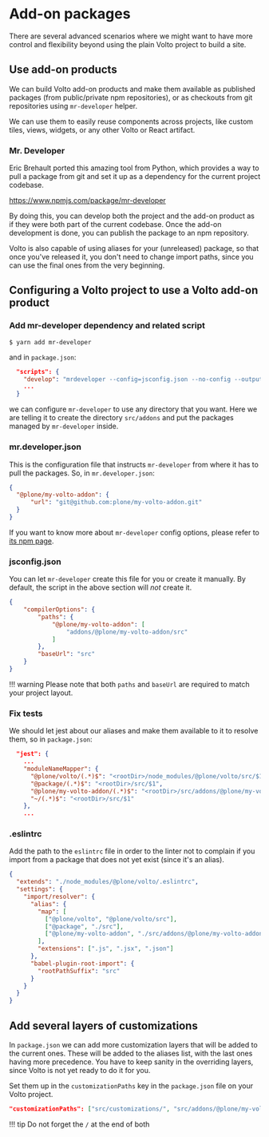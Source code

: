 # Add-on packages

There are several advanced scenarios where we might want to have more control
and flexibility beyond using the plain Volto project to build a site.

## Use add-on products

We can build Volto add-on products and make them available as published
packages (from public/private npm repositories), or as checkouts from git
repositories using `mr-developer` helper.

We can use them to easily reuse components across projects, like custom tiles,
views, widgets, or any other Volto or React artifact.

### Mr. Developer

Eric Brehault ported this amazing tool from Python, which provides a way to pull
a package from git and set it up as a dependency for the current project
codebase.

https://www.npmjs.com/package/mr-developer

By doing this, you can develop both the project and the add-on product as if they
were both part of the current codebase. Once the add-on development is done,
you can publish the package to an npm repository.

Volto is also capable of using aliases for your (unreleased) package, so that once
you've released it, you don't need to change import paths, since you can use the
final ones from the very beginning.

## Configuring a Volto project to use a Volto add-on product

### Add mr-developer dependency and related script

```
$ yarn add mr-developer
```

and in `package.json`:

```json
  "scripts": {
    "develop": "mrdeveloper --config=jsconfig.json --no-config --output=addons",
    ...
  }
```

we can configure `mr-developer` to use any directory that you want. Here we are
telling it to create the directory `src/addons` and put the packages managed by
`mr-developer` inside.

### mr.developer.json

This is the configuration file that instructs `mr-developer` from where it has
to pull the packages. So, in `mr.developer.json`:

```json
{
  "@plone/my-volto-addon": {
      "url": "git@github.com:plone/my-volto-addon.git"
  }
}
```

If you want to know more about `mr-developer` config options, please refer to
[its npm page](https://www.npmjs.com/package/mr-developer).

### jsconfig.json

You can let `mr-developer` create this file for you or create it manually.
By default, the script in the above section will *not* create it.

```json
{
    "compilerOptions": {
        "paths": {
            "@plone/my-volto-addon": [
                "addons/@plone/my-volto-addon/src"
            ]
        },
        "baseUrl": "src"
    }
}
```

!!! warning
    Please note that both `paths` and `baseUrl` are required to match your
    project layout.

### Fix tests

We should let jest about our aliases and make them available to it to resolve
them, so in `package.json`:

```json hl_lines="6"
  "jest": {
    ...
    "moduleNameMapper": {
      "@plone/volto/(.*)$": "<rootDir>/node_modules/@plone/volto/src/$1",
      "@package/(.*)$": "<rootDir>/src/$1",
      "@plone/my-volto-addon/(.*)$": "<rootDir>/src/addons/@plone/my-volto-addon/src/$1",
      "~/(.*)$": "<rootDir>/src/$1"
    },
    ...
```

### .eslintrc

Add the path to the `eslintrc` file in order to the linter not to complain if
you import from a package that does not yet exist (since it's an alias).

```json hl_lines="9"
{
  "extends": "./node_modules/@plone/volto/.eslintrc",
  "settings": {
    "import/resolver": {
      "alias": {
        "map": [
          ["@plone/volto", "@plone/volto/src"],
          ["@package", "./src"],
          ["@plone/my-volto-addon", "./src/addons/@plone/my-volto-addon/src"]
        ],
        "extensions": [".js", ".jsx", ".json"]
      },
      "babel-plugin-root-import": {
        "rootPathSuffix": "src"
      }
    }
  }
}
```

## Add several layers of customizations

In `package.json` we can add more customization layers that will be added to the
current ones. These will be added to the aliases list, with the last ones
having more precedence. You have to keep sanity in the overriding layers, since
Volto is not yet ready to do it for you.

Set them up in the `customizationPaths` key in the `package.json` file on your
Volto project.

```json
"customizationPaths": ["src/customizations/", "src/addons/@plone/my-volto-addon/src/customizations/"],
```

!!! tip
    Do not forget the `/` at the end of both
